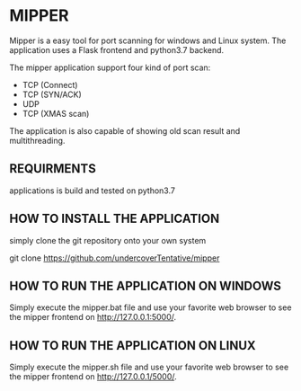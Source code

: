 

# MIPPER

Mipper is a easy tool for port scanning for windows
and Linux system. The application uses a Flask
frontend and python3.7 backend.

The mipper application support four kind of port
scan:
  - TCP (Connect)
  - TCP (SYN/ACK)
  - UDP
  - TCP (XMAS scan)

The application is also capable of showing old scan
result and multithreading.

## REQUIRMENTS

applications is build and tested on python3.7

## HOW TO INSTALL THE APPLICATION

simply clone the git repository onto your own
system

git clone https://github.com/undercoverTentative/mipper


## HOW TO RUN THE APPLICATION ON WINDOWS

Simply execute the mipper.bat file and use your
favorite web browser to see the mipper frontend
on http://127.0.0.1:5000/.


## HOW TO RUN THE APPLICATION ON LINUX


Simply execute the mipper.sh file and use your
favorite web browser to see the mipper frontend
on http://127.0.0.1/5000/.
